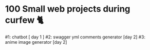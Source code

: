 # 100 Small web projects during curfew 🐈 

#1: chatbot [ day 1 ]
#2: swagger yml comments generator [day 2]
#3: anime image generator [day 2]
